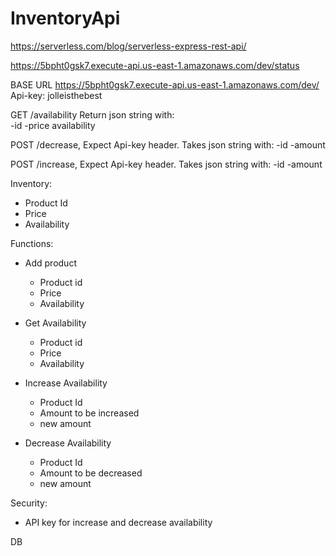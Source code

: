 # InventoryApi

https://serverless.com/blog/serverless-express-rest-api/

https://5bpht0gsk7.execute-api.us-east-1.amazonaws.com/dev/status

BASE URL https://5bpht0gsk7.execute-api.us-east-1.amazonaws.com/dev/
Api-key: jolleisthebest

GET /availability
    Return json string with:</br>
    -id
    -price
    availability
    
POST /decrease, Expect Api-key header.
Takes json string with:
    -id
    -amount
    
POST /increase, Expect Api-key header.
Takes json string with:
    -id
    -amount

    


Inventory:
  - Product Id
  - Price
  - Availability

Functions:
  - Add product
    - Product id
    + Price
    + Availability

  - Get Availability
    - Product id 
    + Price
    + Availability

  - Increase Availability
    - Product Id
    - Amount to be increased
    + new amount

  - Decrease Availability
    - Product Id
    - Amount to be decreased
    + new amount

Security:
  - API key for increase and decrease availability


DB 
